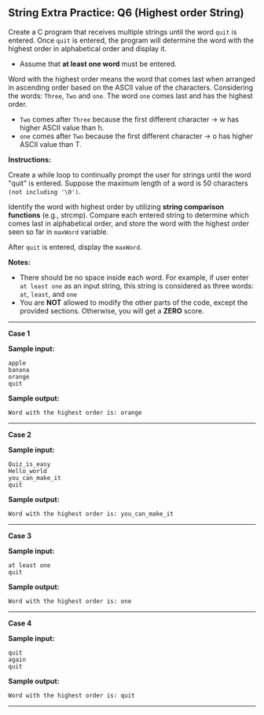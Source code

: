 ## String Extra Practice: Q6 (Highest order String)

Create a C program that receives multiple strings until the word `quit` is entered. Once `quit` is entered, the program will determine the word with the highest order in alphabetical order and display it.

* Assume that **at least one word** must be entered.

Word with the highest order means the word that comes last when arranged in ascending order based on the ASCII value of the characters. Considering the words: `Three`, `Two` and `one`. The word `one` comes last and has the highest order.

* `Two` comes after `Three` because the first different character -> w has higher ASCII value than h.
* `one` comes after `Two` because the first different character -> o has higher ASCII value than T.

**Instructions:**

Create a while loop to continually prompt the user for strings until the word "quit" is entered. Suppose the maximum length of a word is 50 characters `(not including '\0')`.

Identify the word with highest order by utilizing **string comparison functions** (e.g., strcmp). Compare each entered string to determine which comes last in alphabetical order, and store the word with the highest order seen so far in `maxWord` variable.

After `quit` is entered, display the `maxWord`.

**Notes:**

* There should be no space inside each word. For example, if user enter `at least one` as an input string, this string is considered as three words: `at`, `least`, and `one`
* You are **NOT** allowed to modify the other parts of the code, except the provided sections. Otherwise, you will get a **ZERO** score.
<hr>

**Case 1** 

**Sample input:**
```
apple
banana
orange
quit
```
**Sample output:**
```
Word with the highest order is: orange
```
<hr>

**Case 2**

**Sample input:**
```
Quiz_is_easy
Hello_world
you_can_make_it
quit
```
**Sample output:**
```
Word with the highest order is: you_can_make_it
```
<hr>

**Case 3**

**Sample input:**
```
at least one
quit
```
**Sample output:**
```
Word with the highest order is: one
```
<hr>

**Case 4** 

**Sample input:**
```
quit
again
quit
```
**Sample output:**
```
Word with the highest order is: quit
```
<hr>
